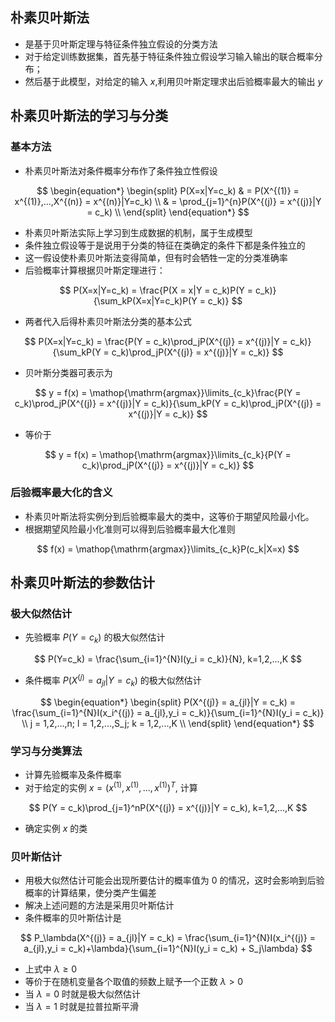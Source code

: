 ## 朴素贝叶斯法
- 是基于贝叶斯定理与特征条件独立假设的分类方法
- 对于给定训练数据集，首先基于特征条件独立假设学习输入输出的联合概率分布；
- 然后基于此模型，对给定的输入 $x$,利用贝叶斯定理求出后验概率最大的输出 $y$


## 朴素贝叶斯法的学习与分类

### 基本方法
- 朴素贝叶斯法对条件概率分布作了条件独立性假设

$$
\begin{equation*}
	\begin{split}
  P(X=x|Y=c_k)
  & = P(X^{(1)} = x^{(1)},...,X^{(n)} = x^{(n)}|Y=c_k) \\
  & = \prod_{j=1}^{n}P(X^{(j)} = x^{(j)}|Y = c_k) \\
  \end{split}
\end{equation*}
$$

- 朴素贝叶斯法实际上学习到生成数据的机制，属于生成模型
- 条件独立假设等于是说用于分类的特征在类确定的条件下都是条件独立的
- 这一假设使朴素贝叶斯法变得简单，但有时会牺牲一定的分类准确率
- 后验概率计算根据贝叶斯定理进行：

$$
  P(X=x|Y=c_k) = \frac{P(X = x|Y = c_k)P(Y = c_k)}{\sum_kP(X=x|Y=c_k)P(Y = c_k)}
$$

- 两者代入后得朴素贝叶斯法分类的基本公式

$$
 P(X=x|Y=c_k) = \frac{P(Y = c_k)\prod_jP(X^{(j)} = x^{(j)}|Y = c_k)}{\sum_kP(Y = c_k)\prod_jP(X^{(j)} = x^{(j)}|Y = c_k)}
$$

- 贝叶斯分类器可表示为

$$
y = f(x) = \mathop{\mathrm{argmax}}\limits_{c_k}\frac{P(Y = c_k)\prod_jP(X^{(j)} = x^{(j)}|Y = c_k)}{\sum_kP(Y = c_k)\prod_jP(X^{(j)} = x^{(j)}|Y = c_k)}
$$

- 等价于

$$
y = f(x) = \mathop{\mathrm{argmax}}\limits_{c_k}{P(Y = c_k)\prod_jP(X^{(j)} = x^{(j)}|Y = c_k)}
$$

### 后验概率最大化的含义

- 朴素贝叶斯法将实例分到后验概率最大的类中，这等价于期望风险最小化。
- 根据期望风险最小化准则可以得到后验概率最大化准则

$$
f(x) = \mathop{\mathrm{argmax}}\limits_{c_k}P(c_k|X=x)
$$

## 朴素贝叶斯法的参数估计

### 极大似然估计
- 先验概率 $P(Y=c_k)$ 的极大似然估计

$$
P(Y=c_k) = \frac{\sum_{i=1}^{N}I(y_i = c_k)}{N}, k=1,2,...,K
$$

- 条件概率 $P(X^{(j)} = a_{jl}|Y = c_k)$ 的极大似然估计

$$
\begin{equation*}
	\begin{split}
  P(X^{(j)}
  = a_{jl}|Y = c_k) = \frac{\sum_{i=1}^{N}I(x_i^{(j)} = a_{jl},y_i = c_k)}{\sum_{i=1}^{N}I(y_i = c_k)} \\
  j = 1,2,...,n; l = 1,2,...,S_j; k = 1,2,...,K \\
  \end{split}
\end{equation*}
$$

### 学习与分类算法

- 计算先验概率及条件概率
- 对于给定的实例 $x = (x^{(1)},x^{(1)},...,x^{(1)})^T$, 计算

$$
P(Y = c_k)\prod_{j=1}^nP(X^{(j)} = x^{(j)}|Y = c_k), k=1,2,...,K
$$

- 确定实例 $x$ 的类

### 贝叶斯估计
- 用极大似然估计可能会出现所要估计的概率值为 0 的情况，这时会影响到后验概率的计算结果，使分类产生偏差
- 解决上述问题的方法是采用贝叶斯估计
- 条件概率的贝叶斯估计是

$$
P_\lambda(X^{(j)} = a_{jl}|Y = c_k) = \frac{\sum_{i=1}^{N}I(x_i^{(j)} = a_{jl},y_i = c_k)+\lambda}{\sum_{i=1}^{N}I(y_i = c_k) + S_j\lambda}
$$

- 上式中 $\lambda \geq 0$
- 等价于在随机变量各个取值的频数上赋予一个正数 $\lambda > 0$
- 当 $\lambda = 0$ 时就是极大似然估计
- 当 $\lambda = 1$ 时就是拉普拉斯平滑
